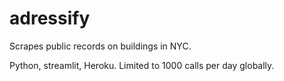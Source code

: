 # adressify

Scrapes public records on buildings in NYC.

Python, streamlit, Heroku. Limited to 1000 calls per day globally.
